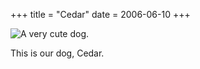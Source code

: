 +++
title = "Cedar"
date = 2006-06-10
+++

![A very cute dog.](/photos/Cedar.jpg)

This is our dog, Cedar.
